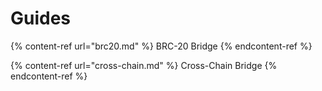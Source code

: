 # Guides

{% content-ref url="brc20.md" %} BRC-20 Bridge {% endcontent-ref %}

{% content-ref url="cross-chain.md" %} Cross-Chain Bridge {% endcontent-ref %}

